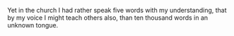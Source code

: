 Yet in the church I had rather speak five words with my understanding, that by my voice I might teach others also, than ten thousand words in an unknown tongue.
